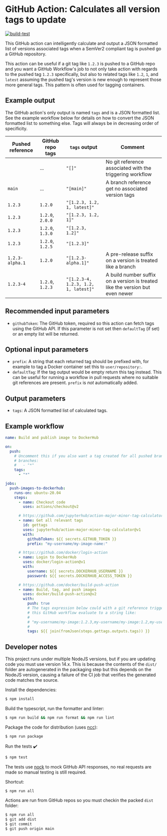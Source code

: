 # GitHub Action: Calculates all version tags to update

[![build-test](https://github.com/jupyterhub/action-major-minor-tag-calculator/workflows/build-test/badge.svg)](https://github.com/jupyterhub/action-major-minor-tag-calculator/actions)

This GitHub action can intelligently calculate and output a JSON formatted list of versions associated tags when a SemVer2 compliant tag is pushed go a GitHub repository.

This action can be useful if a git tag like `1.2.3` is pushed to a GitHub repo and you want a GitHub Workflow's job to not only take action with regards to the pushed tag `1.2.3` specifically, but also to related tags like `1.2`, `1`, and `latest` assuming the pushed tag's version is new enough to represent those more general tags.
This pattern is often used for tagging containers.

## Example output

The GitHub action's only output is named `tags` and is a JSON formatted list. See the example workflow below for details on how to convert the JSON formatted list to something else. Tags will always be in decreasing order of specificity.

| Pushed reference | GitHub repo tags | `tags` output                        | Comment                                                                       |
| ---------------- | ---------------- | ------------------------------------ | ----------------------------------------------------------------------------- |
|                  | ...              | `"[]"`                               | No git reference associated with the triggering workflow                      |
| `main`           | ...              | `"[main]"`                           | A branch reference get no associated version tags                             |
| `1.2.3`          | `1.2.0`          | `"[1.2.3, 1.2, 1, latest]"`          |                                                                               |
| `1.2.3`          | `1.2.0`, `2.0.0` | `"[1.2.3, 1.2, 1]"`                  |                                                                               |
| `1.2.3`          | `1.2.0`, `1.3.0` | `"[1.2.3, 1.2]"`                     |                                                                               |
| `1.2.3`          | `1.2.0`, `1.2.5` | `"[1.2.3]"`                          |                                                                               |
| `1.2.3-alpha.1`  | `1.2.0`          | `"[1.2.3-alpha.1]"`                  | A pre-release suffix on a version is treated like a branch                    |
| `1.2.3-4`        | `1.2.0`, `1.2.3` | `"[1.2.3-4, 1.2.3, 1.2, 1, latest]"` | A build number suffix on a version is treated like the version but even newer |

## Recommended input parameters

- `githubToken`: The GitHub token, required so this action can fetch tags using the GitHub API. If this parameter is not set then `defaultTag` (if set) or an empty list will be returned.

## Optional input parameters

- `prefix`: A string that each returned tag should be prefixed with, for example to tag a Docker container set this to `user/repository:`.
- `defaultTag`: If the tag output would be empty return this tag instead.
  This can be useful for running a workflow in pull requests where no suitable git references are present.
  `prefix` is _not_ automatically added.

## Output parameters

- `tags`: A JSON formatted list of calculated tags.

## Example workflow

```yaml
name: Build and publish image to DockerHub

on:
  push:
    # Uncomment this if you also want a tag created for all pushed branches
    # branches:
    #   - "*"
    tags:
      - "*"

jobs:
  push-images-to-dockerhub:
    runs-on: ubuntu-20.04
    steps:
      - name: Checkout code
        uses: actions/checkout@v2

      # https://github.com/jupyterhub/action-major-minor-tag-calculator
      - name: Get all relevant tags
        id: gettags
        uses: jupyterhub/action-major-minor-tag-calculator@v1
        with:
          githubToken: ${{ secrets.GITHUB_TOKEN }}
          prefix: "my-username/my-image-name:"

      # https://github.com/docker/login-action
      - name: Login to DockerHub
        uses: docker/login-action@v1
        with:
          username: ${{ secrets.DOCKERHUB_USERNAME }}
          password: ${{ secrets.DOCKERHUB_ACCESS_TOKEN }}

      # https://github.com/docker/build-push-action
      - name: Build, tag, and push images
        uses: docker/build-push-action@v2
        with:
          push: true
          # The tags expression below could with a git reference triggering
          # this GitHub workflow evaluate to a string like:
          #
          # "my-username/my-image:1.2.3,my-username/my-image:1.2,my-username/my-image:1,my-username/my-image:latest"
          #
          tags: ${{ join(fromJson(steps.gettags.outputs.tags)) }}
```

## Developer notes

This project runs under multiple NodeJS versions, but if you are updating code you must use version 14.x. This is because the contents of the `dist/` folder are autogenerated in the packaging step but this depends on the NodeJS version, causing a failure of the CI job that verifies the generated code matches the source.

Install the dependencies:

```bash
$ npm install
```

Build the typescript, run the formatter and linter:

```bash
$ npm run build && npm run format && npm run lint
```

Package the code for distribution (uses [ncc](https://github.com/zeit/ncc)):

```bash
$ npm run package
```

Run the tests :heavy_check_mark:

```bash
$ npm test
```

The tests use [nock](https://github.com/nock/nock) to mock GitHub API responses, no real requests are made so manual testing is still required.

Shortcut:

```bash
$ npm run all
```

Actions are run from GitHub repos so you must checkin the packed `dist` folder:

```bash
$ npm run all
$ git add dist
$ git commit
$ git push origin main
```
